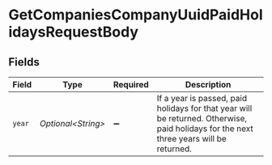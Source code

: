 # GetCompaniesCompanyUuidPaidHolidaysRequestBody


## Fields

| Field                                                                                                                                  | Type                                                                                                                                   | Required                                                                                                                               | Description                                                                                                                            |
| -------------------------------------------------------------------------------------------------------------------------------------- | -------------------------------------------------------------------------------------------------------------------------------------- | -------------------------------------------------------------------------------------------------------------------------------------- | -------------------------------------------------------------------------------------------------------------------------------------- |
| `year`                                                                                                                                 | *Optional\<String>*                                                                                                                    | :heavy_minus_sign:                                                                                                                     | If a year is passed, paid holidays for that year will be returned. Otherwise, paid holidays for the next three years will be returned. |